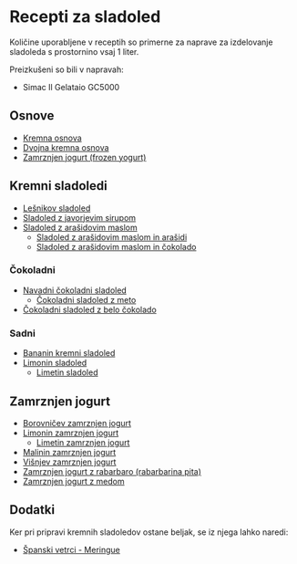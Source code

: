 # Recepti za sladoled

Količine uporabljene v receptih so primerne za naprave za izdelovanje sladoleda s prostornino vsaj 1 liter.

Preizkušeni so bili v napravah:
 * Simac Il Gelataio GC5000

## Osnove
 * [Kremna osnova](Osnova.md)
 * [Dvojna kremna osnova](OsnovaDvojna.md)
 * [Zamrznjen jogurt (frozen yogurt)](froyo/froyo.md)

## Kremni sladoledi

 * [Lešnikov sladoled](kremni/lesnikov.md)
 * [Sladoled z javorjevim sirupom](kremni/javorjev_sirup.md)
 * [Sladoled z arašidovim maslom](arasidi/arasidovo_maslo.md)
   * [Sladoled z arašidovim maslom in arašidi](arasidi/arasidovo_maslo.md#sladoled-z-ara%C5%A1idovim-maslom-in-ara%C5%A1idi)
   * [Sladoled z arašidovim maslom in čokolado](arasidi/arasidovo_maslo.md#sladoled-z-ara%C5%A1idovim-maslom-in-%C4%8Dokolado)

### Čokoladni
 * [Navadni čokoladni sladoled](coko/Coko.md)
   * [Čokoladni sladoled z meto](coko/Coko.md#%C4%8Cokoladni-sladoled-z-meto-after-eight)
 * [Čokoladni sladoled z belo čokolado](coko/bela.md)

### Sadni
 * [Bananin kremni sladoled](sadni/bananin.md)
 * [Limonin sladoled](sadni/limonin.md)
   * [Limetin sladoled](sadni/limonin.md#limetin-sladoled)

## Zamrznjen jogurt
 * [Borovničev zamrznjen jogurt](froyo/borovnicev.md)
 * [Limonin zamrznjen jogurt](froyo/limonin.md)
   * [Limetin zamrznjen jogurt](froyo/limonin.md#limetin-zamrznjen-jogurt)
 * [Malinin zamrznjen jogurt](froyo/malinin.md)
 * [Višnjev zamrznjen jogurt](froyo/visnjev.md)
 * [Zamrznjen jogurt z rabarbaro (rabarbarina pita)](froyo/rabarbara.md)
 * [Zamrznjen jogurt z medom](froyo/med.md)

## Dodatki

Ker pri pripravi kremnih sladoledov ostane beljak, se iz njega lahko naredi:

 * [Španski vetrci - Meringue](dodatki/meringue.md)
